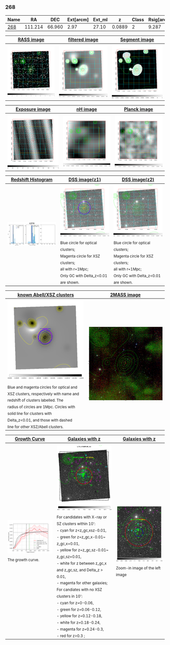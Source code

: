 <div STYLE="page-break-after: always;"></div>

### 268

|Name          |RA          |DEC      | Ext[arcm] | Ext_ml | z    | Class| Rsig[arcmin] | CRsig[c/s] | CR500[c/s] | R500[Mpc] |L500[erg/s]|F500[erg/s/cm^2]| M500[Msun]|Tx[keV]|beta|GC(XSZ,Delta_z<0.01)| GC(OPT,Delta_z<0.01)|GC|alias|
|--------------|------------|------------|---|---|-----------|--------|------|------|----|----|----|----|----|----|----|----|----|----|---|
|[268](script/268.md)     | 111.214       | 66.960       | 2.97    | 27.10   | 0.0889 | 2   | 9.287 |0.117 |0.114 |0.765 |3.925e+43 |1.989e-12 |1.387e+14 |2.694 |1.950 |MCXC, |Wen, |MCXC, |k374|

|[RASS image](../image/268/268_img.pdf)|[filtered image](../image/268/268_fil.pdf)|[Segment image](../image/268/268_seg.pdf)|
|-------------------|--------------------|-------------------|
| <img src="../image/268/268_img.png" width="300">  | <img src="../image/268/268_fil.png" width="300">   | <img src="../image/268/268_seg.png" width="300">  |

|[Exposure image](../image/268/268_mex.pdf)| [nH image](../image/268/268_nh.pdf)| [Planck image](../image/268/268_p.pdf)|
|-------------------|--------------------|-------------------|
|<img src="../image/268/268_mex.png" width="300">   | <img src="../image/268/268_nh.png" width="300">    | <img src="../image/268/268_p.png" width="300"> |

|[Redshift Histogram](../image/268/268_zg.pdf) | [DSS image(z1)](../image/268/268_dss_z1.pdf)      |  [DSS image(z2)](../image/268/268_dss_z2.pdf)    |
|-------------------|--------------------|-------------------|
|<img src="../image/268/268_zg.png" width="300"> |<img src="../image/268/268_dss_z1.png" width="300"> <sub><br>Blue circle for optical clusters; <br>Magenta circle for XSZ clusters; <br>all with r=1Mpc; <br>Only GC with Delta_z<0.01 are shown. </sub>| <img src="../image/268/268_dss_z2.png" width="300"><sub><br>Blue circle for optical clusters; <br>Magenta circle for XSZ clusters; <br>all with r=1Mpc; <br>Only GC with Delta_z<0.01 are shown. </sub> |

|[known Abell/XSZ clusters](../image/268/268_m.pdf) | [2MASS image](../image/268/268_2mass.pdf)      |
|-------------------|-------------------|
|<img src=../image/268/268_m.png width="300"> <sub><br>Blue and magenta circles for optical and <br>XSZ clusters, respectively with name and <br>redshift of clusters labelled. The <br>radius of circles are 1Mpc. Circles with <br>solid line for clusters with <br>Delta_z<0.01, and those with dashed <br>line for other XSZ/Abell clusters.        </sub>|<img src="../image/268/268_2mass.png" width="300">  |

|[Growth Curve](../image/268/268_gca_all.png) |[Galaxies with z](../image/268/268_opt_ned.pdf) |[Galaxies with z](../image/268/268_opt_ned_zoom.pdf) |
|-------------------|-------------------|-------------------|
| <img src="../image/268/268_gca_all.png" width="300"> <sub><br>The growth curve.</sub>| <img src=../image/268/268_opt_ned.png width="300"> <br><sub> For candidates with X-ray or SZ clusters within 10': <br> - cyan for z<z_gc,xsz-0.01, <br> - green for z=z_gc,x-0.01~ z_gc,x+0.01, <br> - yellow for z=z_gc,sz-0.01~ z_gc,sz+0.01, <br> - white for z between z_gc,x and z_gc,sz, and Delta_z > 0.01, <br> - magenta for other galaxies; <br>For candiates with no XSZ clusters in 10': <br> - cyan for z=0-0.06, <br> - green for z=0.06-0.12, <br> - yellow for z=0.12-0.18, <br> - white for z=0.18-0.24, <br> - magenta for z=0.24-0.3, <br> - red for z>0.3 ;  </sub>|<img src=../image/268/268_opt_ned_zoom.png width="300">  <br><sub> Zoom-in image of the left image</sub>|




